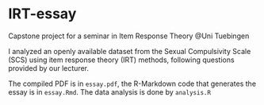# IRT-essay
Capstone project for a seminar in Item Response Theory @Uni Tuebingen

I analyzed an openly available dataset from the Sexual Compulsivity Scale (SCS) using item response theory (IRT) methods, following questions provided by our lecturer.

The compiled PDF is in `essay.pdf`, the R-Markdown code that generates the essay is in `essay.Rmd`. The data analysis is done by `analysis.R`
